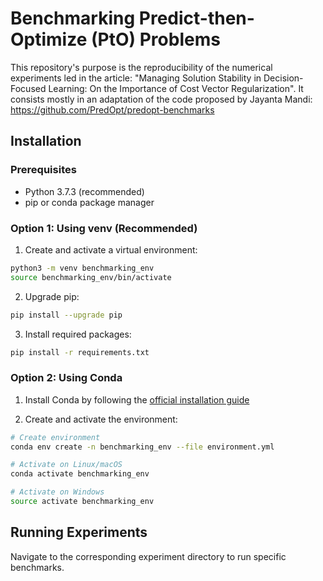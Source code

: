 # Benchmarking Predict-then-Optimize (PtO) Problems

This repository's purpose is the reproducibility of the numerical experiments led in the article: "Managing Solution Stability in Decision-Focused Learning: On the Importance of Cost Vector Regularization". It consists mostly in an adaptation of the code proposed by Jayanta Mandi: https://github.com/PredOpt/predopt-benchmarks

## Installation

### Prerequisites
- Python 3.7.3 (recommended)
- pip or conda package manager

### Option 1: Using venv (Recommended)

1. Create and activate a virtual environment:
```bash
python3 -m venv benchmarking_env
source benchmarking_env/bin/activate
```

2. Upgrade pip:
```bash
pip install --upgrade pip
```

3. Install required packages:
```bash
pip install -r requirements.txt
```

### Option 2: Using Conda

1. Install Conda by following the [official installation guide](https://conda.io/projects/conda/en/latest/user-guide/install/index.html)

2. Create and activate the environment:
```bash
# Create environment
conda env create -n benchmarking_env --file environment.yml

# Activate on Linux/macOS
conda activate benchmarking_env

# Activate on Windows
source activate benchmarking_env
```

## Running Experiments

Navigate to the corresponding experiment directory to run specific benchmarks.

